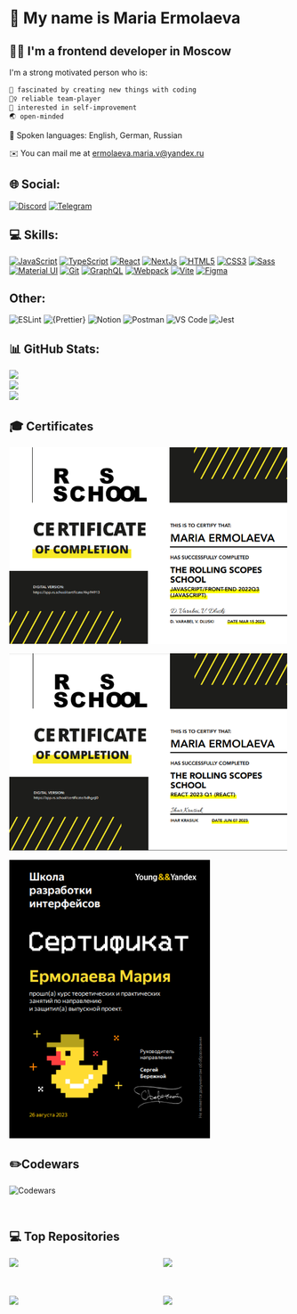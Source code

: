 # 💫 My name is Maria Ermolaeva 
   ## 🏄‍♀️ I'm a frontend developer in Moscow
  
  I'm a strong motivated person who is:

    🌱 fascinated by creating new things with coding
    🤹‍♀️ reliable team-player
    🗼 interested in self-improvement
    🌏 open-minded
  
  📙 Spoken languages:  English, German, Russian

  ✉️  You can mail me at [ermolaeva.maria.v@yandex.ru](mailto:ermolaeva.maria.v@yandex.ru)


## 🌐 Social:
[![Discord](https://img.shields.io/badge/Discord-%237289DA.svg?logo=discord&logoColor=white)](https://discord.gg/marerma#8824 ) 
[![Telegram](https://img.shields.io/badge/Telegram-2CA5E0?logo=telegram&amp;logoColor=white)](https://t.me/marelunare) 


## 💻 Skills:

<p align="left">

<a href="https://developer.mozilla.org/en-US/docs/Web/JavaScript" target="_blank" rel="noreferrer"><img src="https://raw.githubusercontent.com/danielcranney/readme-generator/main/public/icons/skills/javascript-colored.svg" width="36" height="36" alt="JavaScript" /></a>
<a href="https://www.typescriptlang.org/" target="_blank" rel="noreferrer"><img src="https://raw.githubusercontent.com/danielcranney/readme-generator/main/public/icons/skills/typescript-colored.svg" width="36" height="36" alt="TypeScript" /></a>
<a href="https://reactjs.org/" target="_blank" rel="noreferrer"><img src="https://raw.githubusercontent.com/danielcranney/readme-generator/main/public/icons/skills/react-colored.svg" width="36" height="36" alt="React" /></a>
<a href="https://nextjs.org/docs" rel="nofollow"><img src="https://raw.githubusercontent.com/danielcranney/readme-generator/main/public/icons/skills/nextjs-colored.svg" width="36" height="36" alt="NextJs" style="max-width: 100%;"></a>
<a href="https://developer.mozilla.org/en-US/docs/Glossary/HTML5" target="_blank" rel="noreferrer"><img src="https://raw.githubusercontent.com/danielcranney/readme-generator/main/public/icons/skills/html5-colored.svg" width="36" height="36" alt="HTML5" /></a>
<a href="https://www.w3.org/TR/CSS/#css" target="_blank" rel="noreferrer"><img src="https://raw.githubusercontent.com/danielcranney/readme-generator/main/public/icons/skills/css3-colored.svg" width="36" height="36" alt="CSS3" /></a>
<a href="https://sass-lang.com/" target="_blank" rel="noreferrer"><img src="https://raw.githubusercontent.com/danielcranney/readme-generator/main/public/icons/skills/sass-colored.svg" width="36" height="36" alt="Sass" /></a>
<a href="https://mui.com/" target="_blank" rel="noreferrer"><img src="https://raw.githubusercontent.com/danielcranney/readme-generator/main/public/icons/skills/materialui-colored.svg" width="36" height="36" alt="Material UI" /></a>
<a href="https://git-scm.com/" target="_blank" rel="noreferrer"><img src="https://raw.githubusercontent.com/danielcranney/readme-generator/main/public/icons/skills/git-colored.svg" width="36" height="36" alt="Git" /></a>
<a href="https://graphql.org/" rel="nofollow"><img src="https://raw.githubusercontent.com/danielcranney/readme-generator/main/public/icons/skills/graphql-colored.svg" width="36" height="36" alt="GraphQL" style="max-width: 100%;"></a>
<a href="https://webpack.js.org/" target="_blank" rel="noreferrer"><img src="https://raw.githubusercontent.com/danielcranney/readme-generator/main/public/icons/skills/webpack-colored.svg" width="36" height="36" alt="Webpack" /></a>
<a href="https://vitejs.dev/" rel="nofollow"><img src="https://raw.githubusercontent.com/danielcranney/readme-generator/main/public/icons/skills/vite-colored.svg" width="36" height="36" alt="Vite" style="max-width: 100%;"></a>
<a href="https://www.figma.com/" target="_blank" rel="noreferrer"><img src="https://raw.githubusercontent.com/danielcranney/readme-generator/main/public/icons/skills/figma-colored.svg" width="36" height="36" alt="Figma" /></a>
</p>

##  Other:
 ![ESLint](https://img.shields.io/badge/ESLint-4B3263?style=for-the-badge&logo=eslint&logoColor=white) 
 ![{Prettier}](https://img.shields.io/badge/prettier-1A2C34?style=for-the-badge&logo=prettier&logoColor=F7BA3E)
 ![Notion](https://img.shields.io/badge/Notion-%23000000.svg?style=for-the-badge&logo=notion&logoColor=white) ![Postman](https://img.shields.io/badge/Postman-FF6C37?style=for-the-badge&logo=postman&logoColor=white)
 ![VS Code](https://img.shields.io/badge/Visual_Studio_Code-0078D4?style=for-the-badge&logo=visual%20studio%20code&logoColor=white)
  ![Jest](https://img.shields.io/badge/Jest-323330?style=for-the-badge&logo=Jest&logoColor=white)


## 📊 GitHub Stats:
![](https://github-readme-stats.vercel.app/api?username=marerma&theme=dark&hide_border=false&include_all_commits=false&count_private=false)<br/>
![](https://github-readme-streak-stats.herokuapp.com/?user=marerma&theme=dark&hide_border=false)<br/>
![](https://github-readme-stats.vercel.app/api/top-langs/?username=marerma&theme=dark&hide_border=false&include_all_commits=false&count_private=false&layout=compact)

## 🎓 Certificates

<a href="https://app.rs.school/certificate/4kp94913"><img src="https://raw.githubusercontent.com/marerma/marerma/main/certificate.png" width='500'></a>
<p></p>
<a href="https://app.rs.school/certificate/6dhgeji0"><img src="https://raw.githubusercontent.com/marerma/marerma/main/react-cert.png" width='500'></a>
<p></p>
<img src="https://raw.githubusercontent.com/marerma/marerma/main/ya-cert.png" height='500'></img>


<br/>

## ✏️Codewars
![Codewars](https://www.codewars.com/users/marerma/badges/large)

<br/>

## 💻 Top Repositories


<div width="100%" align="center">
<a href="https://github.com/marerma/graphiql" align="left"><img align="left" width="45%" src="https://github-readme-stats.vercel.app/api/pin/?username=marerma&repo=graphiql&title_color=0891b2&text_color=ffffff&icon_color=0891b2&bg_color=1c1917&hide_border=true&locale=en" /></a>
<a href="https://github.com/marerma/expense-tracker" align="right"><img align="right" width="45%" src="https://github-readme-stats.vercel.app/api/pin/?username=marerma&repo=expense-tracker&title_color=0891b2&text_color=ffffff&icon_color=0891b2&bg_color=1c1917&hide_border=true&locale=en" /></a>
</div>
<br /><br /><br /><br />


<div width="100%" align="center">
<a href="https://github.com/marerma/songbird-quiz" align="left"><img align="left" width="45%" src="https://github-readme-stats.vercel.app/api/pin/?username=marerma&repo=songbird-quiz&title_color=0891b2&text_color=ffffff&icon_color=0891b2&bg_color=1c1917&hide_border=true&locale=en" /></a>
<a href="https://github.com/marerma/online-store" align="right"><img align="right" width="45%" src="https://github-readme-stats.vercel.app/api/pin/?username=marerma&repo=online-store&title_color=0891b2&text_color=ffffff&icon_color=0891b2&bg_color=1c1917&hide_border=true&locale=en" /></a>
</div>
<br /><br /><br /><br />


